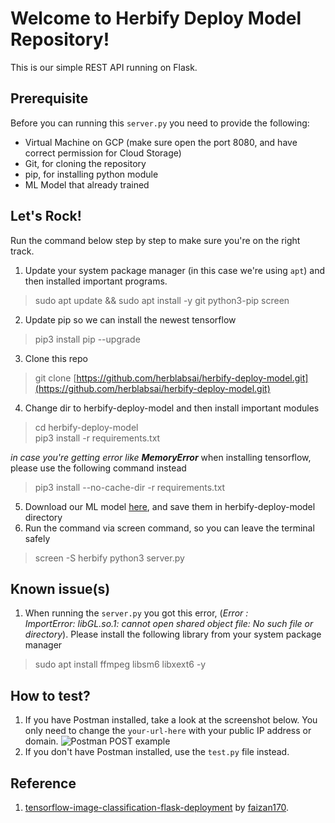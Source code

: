 ﻿# Welcome to Herbify Deploy Model Repository!
This is our simple REST API running on Flask.

## Prerequisite
Before you can running this `server.py` you  need to provide the following:
 - Virtual Machine on GCP (make sure open the port 8080, and have correct permission for Cloud Storage)
 - Git, for cloning the repository
 - pip, for installing python module
 - ML Model that already trained

## Let's Rock!
Run the command below step by step to make sure you're on the right track.
1. Update your system package manager (in this case we're using `apt`) and then installed important programs.
> sudo apt update && sudo apt install -y git python3-pip screen
2. Update pip so we can install the newest tensorflow
> pip3 install pip --upgrade
3. Clone this repo
> git clone [https://github.com/herblabsai/herbify-deploy-model.git](https://github.com/herblabsai/herbify-deploy-model.git)
4. Change dir to herbify-deploy-model and then install important modules
> cd herbify-deploy-model  
pip3 install -r requirements.txt

*in case you're getting error like **MemoryError*** when installing tensorflow, please use the following command instead 
> pip3 install --no-cache-dir -r requirements.txt
5. Download our ML model [here](https://storage.googleapis.com/herbify/model/model_xception_herbify.h5), and save them in herbify-deploy-model directory
6. Run the command via screen command, so you can leave the terminal safely
> screen -S herbify python3 server.py

## Known issue(s)
 1. When running the `server.py` you got this error, (*Error :  
ImportError: libGL.so.1: cannot open shared object file: No such file or directory*). 
Please install the following library from your system package manager 
> sudo apt install ffmpeg libsm6 libxext6 -y

## How to test?
1. If you have Postman installed, take a look at the screenshot below. You only need to change the `your-url-here` with your public IP address or domain.
![Postman POST example](https://storage.googleapis.com/herbify/repo-images/herbify-deploy-model/postman_post.png)
2. If you don't have Postman installed, use the `test.py` file instead.

## Reference
1. [tensorflow-image-classification-flask-deployment](https://github.com/faizan170/tensorflow-image-classification-flask-deployment) by [faizan170](https://github.com/faizan170).
